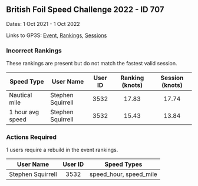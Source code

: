 ## British Foil Speed Challenge 2022 - ID 707

Dates: 1 Oct 2021 - 1 Oct 2022

Links to GP3S: [Event](https://www.gps-speedsurfing.com/default.aspx?mnu=event&val=707), [Rankings](https://www.gps-speedsurfing.com/default.aspx?mnu=eventranking&val=707), [Sessions](https://www.gps-speedsurfing.com/default.aspx?mnu=eventsessions&val=707)

### Incorrect Rankings

These rankings are present but do not match the fastest valid session.

| Speed Type | User Name | User ID | Ranking (knots) | Session (knots) |
| ---------- | --------- | :-----: | :-------------: | :-------------: |
| Nautical mile | Stephen Squirrell | 3532 | 17.83 | 17.74 |
| 1 hour avg speed | Stephen Squirrell | 3532 | 15.43 | 13.84 |

### Actions Required

1 users require a rebuild in the event rankings.

| User Name | User ID | Speed Types |
| --------- | :-----: | ----------- |
| Stephen Squirrell | 3532 | speed_hour, speed_mile |
